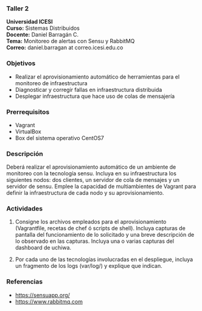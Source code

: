 ### Taller 2
**Universidad ICESI**  
**Curso:** Sistemas Distribuidos  
**Docente:** Daniel Barragán C.  
**Tema:** Monitoreo de alertas con Sensu y RabbitMQ  
**Correo:** daniel.barragan at correo.icesi.edu.co

### Objetivos
* Realizar el aprovisionamiento automático de herramientas para el monitoreo de infraestructura
* Diagnosticar y corregir fallas en infraestructura distribuida
* Desplegar infraestructura que hace uso de colas de mensajería

### Prerrequisitos
* Vagrant
* VirtualBox
* Box del sistema operativo CentOS7

### Descripción
Deberá realizar el aprovisionamiento automático de un ambiente de monitoreo con la tecnología sensu. Incluya en su infraestructura los siguientes nodos: dos clientes, un servidor de cola de mensajes y un servidor de sensu. Emplee la capacidad de multiambientes de Vagrant para definir la infraestructura de cada nodo y su aprovisionamiento.

### Actividades

1. Consigne los archivos empleados para el aprovisionamiento (Vagrantfile, recetas de chef ó scripts de shell). Incluya capturas de pantalla del funcionamiento de lo solicitado y una breve descripción de lo observado en las capturas. Incluya una o varias capturas del dashboard de uchiwa.

2. Por cada uno de las tecnologías involucradas en el despliegue, incluya un fragmento de los logs (var/log/) y explique que indican.

### Referencias
* https://sensuapp.org/  
* https://www.rabbitmq.com
